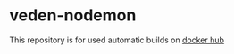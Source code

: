 # veden-nodemon
This repository is for used automatic builds on [docker hub](https://hub.docker.com/r/theryaz/veden-nodemon/)
